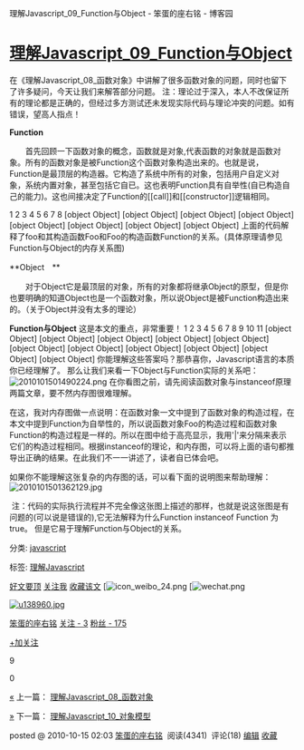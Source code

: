 理解Javascript_09_Function与Object - 笨蛋的座右铭 - 博客园

# [理解Javascript_09_Function与Object](https://www.cnblogs.com/fool/archive/2010/10/15/1851851.html)

在《理解Javascript_08_函数对象》中讲解了很多函数对象的问题，同时也留下了许多疑问，今天让我们来解答部分问题。
注：理论过于深入，本人不改保证所有的理论都是正确的，但经过多方测试还未发现实际代码与理论冲突的问题。如有错误，望高人指点！

**Function**

　　首先回顾一下函数对象的概念，函数就是对象,代表函数的对象就是函数对象。所有的函数对象是被Function这个函数对象构造出来的。也就是说，Function是最顶层的构造器。它构造了系统中所有的对象，包括用户自定义对象，系统内置对象，甚至包括它自已。这也表明Function具有自举性(自已构造自己的能力)。这也间接决定了Function的[[call]]和[[constructor]]逻辑相同。

1
2
3
4
5
6
7
8
[object Object]
[object Object]
[object Object]
[object Object]
[object Object]
[object Object]
[object Object]
[object Object]
上面的代码解释了foo和其构造函数Foo和Foo的构造函数Function的关系。(具体原理请参见Function与Object的内存关系图)

**Object　**

　　对于Object它是最顶层的对象，所有的对象都将继承Object的原型，但是你也要明确的知道Object也是一个函数对象，所以说Object是被Function构造出来的。（关于Object并没有太多的理论）

**Function与Object**
这是本文的重点，非常重要！
1
2
3
4
5
6
7
8
9
10
11
[object Object]
[object Object]
[object Object]
[object Object]
[object Object]
[object Object]
[object Object]
[object Object]
[object Object]
[object Object]
[object Object]
你能理解这些答案吗？那恭喜你，Javascript语言的本质你已经理解了。
那么让我们来看一下Object与Function实际的关系吧：
![2010101501490224.png](https://gitee.com/hjb2722404/tuchuang/raw/master/img/20201231120557.png)
在你看图之前，请先阅读函数对象与instanceof原理两篇文章，要不然内存图很难理解。

在这，我对内存图做一点说明：在函数对象一文中提到了函数对象的构造过程，在本文中提到Function为自举性的，所以说函数对象Foo的构造过程和函数对象Function的构造过程是一样的。所以在图中给于高亮显示，我用'|'来分隔来表示它们的构造过程相同。根据instanceof的理论，和内存图，可以将上面的语句都推导出正确的结果。在此我们不一一讲述了，读者自已体会吧。

如果你不能理解这张复杂的内存图的话，可以看下面的说明图来帮助理解：
![2010101501362129.jpg](https://gitee.com/hjb2722404/tuchuang/raw/master/img/20201231120600.jpg)

 注：代码的实际执行流程并不完全像这张图上描述的那样，也就是说这张图是有问题的(可以说是错误的),它无法解释为什么Function instanceof Function 为true。 但是它易于理解Function与Object的关系。

分类: [javascript](https://www.cnblogs.com/fool/category/264215.html)

标签: [理解Javascript](https://www.cnblogs.com/fool/tag/%E7%90%86%E8%A7%A3Javascript/)

 [好文要顶](理解Javascript_09_Function与Object%20-%20笨蛋的座右铭%20-%20博客园.md#)  [关注我](理解Javascript_09_Function与Object%20-%20笨蛋的座右铭%20-%20博客园.md#)  [收藏该文](理解Javascript_09_Function与Object%20-%20笨蛋的座右铭%20-%20博客园.md#)  [![icon_weibo_24.png](理解Javascript_09_Function与Object%20-%20笨蛋的座右铭%20-%20博客园.md#)  [![wechat.png](理解Javascript_09_Function与Object%20-%20笨蛋的座右铭%20-%20博客园.md#)

 [![u138960.jpg](../_resources/2d8d26fec0f219c4f97382556221c3af.jpg)](https://home.cnblogs.com/u/fool/)

 [笨蛋的座右铭](https://home.cnblogs.com/u/fool/)
 [关注 - 3](https://home.cnblogs.com/u/fool/followees/)
 [粉丝 - 175](https://home.cnblogs.com/u/fool/followers/)

 [+加关注](理解Javascript_09_Function与Object%20-%20笨蛋的座右铭%20-%20博客园.md#)

 9

 0

 [«](https://www.cnblogs.com/fool/archive/2010/10/14/1851017.html) 上一篇： [理解Javascript_08_函数对象](https://www.cnblogs.com/fool/archive/2010/10/14/1851017.html)

 [»](https://www.cnblogs.com/fool/archive/2010/10/15/1851856.html) 下一篇： [理解Javascript_10_对象模型](https://www.cnblogs.com/fool/archive/2010/10/15/1851856.html)

posted @ 2010-10-15 02:03 [笨蛋的座右铭](https://www.cnblogs.com/fool/)  阅读(4341)  评论(18) [编辑](https://i.cnblogs.com/EditPosts.aspx?postid=1851851) [收藏](理解Javascript_09_Function与Object%20-%20笨蛋的座右铭%20-%20博客园.md#)